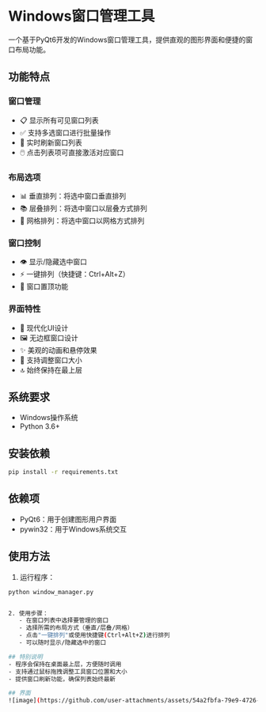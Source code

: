 # Windows窗口管理工具

一个基于PyQt6开发的Windows窗口管理工具，提供直观的图形界面和便捷的窗口布局功能。

## 功能特点

### 窗口管理
- 📋 显示所有可见窗口列表
- ✅ 支持多选窗口进行批量操作
- 🔄 实时刷新窗口列表
- 🖱️ 点击列表项可直接激活对应窗口

### 布局选项
- 📊 垂直排列：将选中窗口垂直排列
- 📚 层叠排列：将选中窗口以层叠方式排列
- 🎯 网格排列：将选中窗口以网格方式排列

### 窗口控制
- 👁️ 显示/隐藏选中窗口
- ⚡ 一键排列（快捷键：Ctrl+Alt+Z）
- 📌 窗口置顶功能

### 界面特性
- 🎨 现代化UI设计
- 🖼️ 无边框窗口设计
- ✨ 美观的动画和悬停效果
- 📱 支持调整窗口大小
- 🔝 始终保持在最上层

## 系统要求
- Windows操作系统
- Python 3.6+

## 安装依赖
```bash
pip install -r requirements.txt
```

## 依赖项
- PyQt6：用于创建图形用户界面
- pywin32：用于Windows系统交互

## 使用方法
1. 运行程序：
```bash
python window_manager.py


2. 使用步骤：
   - 在窗口列表中选择要管理的窗口
   - 选择所需的布局方式（垂直/层叠/网格）
   - 点击"一键排列"或使用快捷键(Ctrl+Alt+Z)进行排列
   - 可以随时显示/隐藏选中的窗口

## 特别说明
- 程序会保持在桌面最上层，方便随时调用
- 支持通过鼠标拖拽调整工具窗口位置和大小
- 提供窗口刷新功能，确保列表始终最新

## 界面
![image](https://github.com/user-attachments/assets/54a2fbfa-79e9-4726-9581-814b6fff3079)

